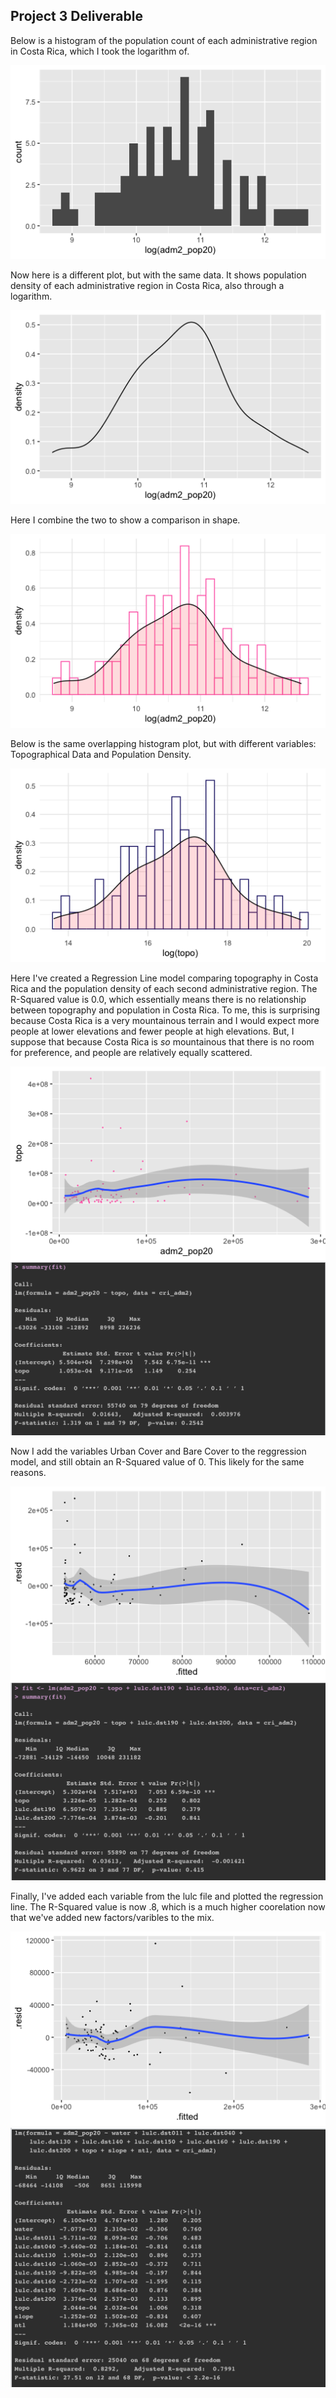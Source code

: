 ## Project 3 Deliverable

Below is a histogram of the population count of each administrative region in Costa Rica, which I took the logarithm of.

![](Project3Plot1.png)

Now here is a different plot, but with the same data. It shows population density of each administrative region in Costa Rica, also through a logarithm.

![](Project3Plot2.png)

Here I combine the two to show a comparison in shape.

![](Project3Plot3Pink.png)

Below is the same overlapping histogram plot, but with different variables: Topographical Data and Population Density.

![](Project3Plot4.png)

Here I've created a Regression Line model comparing topography in Costa Rica and the population density of each second administrative region. The R-Squared value is 0.0, which essentially means there is no relationship between topography and population in Costa Rica. To me, this is surprising because Costa Rica is a very mountainous terrain and I would expect more people at lower elevations and fewer people at high elevations. But, I suppose that because Costa Rica is *so* mountainous that there is no room for preference, and people are relatively equally scattered.

![](Project3RegressionModelPlot1.png)
![](Summary1Project3.png)

Now I add the variables Urban Cover and Bare Cover to the reggression model, and still obtain an R-Squared value of 0. This likely for the same reasons.

![](Project3RegressionPlot2.png)
![](Summary2Project3.png)

Finally, I've added each variable from the lulc file and plotted the regression line. The R-Squared value is now .8, which is a much higher coorelation now that we've added new factors/varibles to the mix. 

![](Project3RegressionPlot3.png)
![](Summary3Project3.png)
